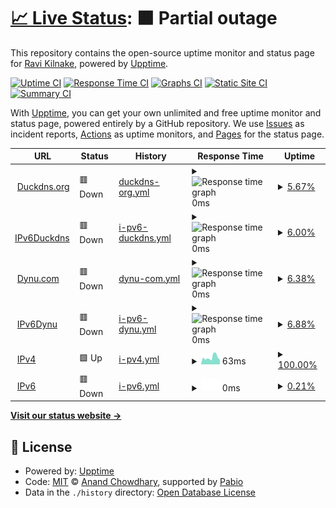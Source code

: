 # [📈 Live Status](https://kilnake.github.io/uptime): <!--live status--> **🟧 Partial outage**

This repository contains the open-source uptime monitor and status page for [Ravi Kilnake](kilnake.github.io), powered by [Upptime](https://github.com/upptime/upptime).

[![Uptime CI](https://github.com/kilnake/uptime/workflows/Uptime%20CI/badge.svg)](https://github.com/kilnake/uptime/actions?query=workflow%3A%22Uptime+CI%22)
[![Response Time CI](https://github.com/kilnake/uptime/workflows/Response%20Time%20CI/badge.svg)](https://github.com/kilnake/uptime/actions?query=workflow%3A%22Response+Time+CI%22)
[![Graphs CI](https://github.com/kilnake/uptime/workflows/Graphs%20CI/badge.svg)](https://github.com/kilnake/uptime/actions?query=workflow%3A%22Graphs+CI%22)
[![Static Site CI](https://github.com/kilnake/uptime/workflows/Static%20Site%20CI/badge.svg)](https://github.com/kilnake/uptime/actions?query=workflow%3A%22Static+Site+CI%22)
[![Summary CI](https://github.com/kilnake/uptime/workflows/Summary%20CI/badge.svg)](https://github.com/kilnake/uptime/actions?query=workflow%3A%22Summary+CI%22)

With [Upptime](https://upptime.js.org), you can get your own unlimited and free uptime monitor and status page, powered entirely by a GitHub repository. We use [Issues](https://github.com/kilnake/uptime/issues) as incident reports, [Actions](https://github.com/kilnake/uptime/actions) as uptime monitors, and [Pages](https://kilnake.github.io/uptime) for the status page.

<!--start: status pages-->
<!-- This summary is generated by Upptime (https://github.com/upptime/upptime) -->
<!-- Do not edit this manually, your changes will be overwritten -->
<!-- prettier-ignore -->
| URL | Status | History | Response Time | Uptime |
| --- | ------ | ------- | ------------- | ------ |
| <img alt="" src="https://icons.duckduckgo.com/ip3/pattagobi.duckdns.org.ico" height="13"> [Duckdns.org](https://pattagobi.duckdns.org) | 🟥 Down | [duckdns-org.yml](https://github.com/kilnake/uptime/commits/HEAD/history/duckdns-org.yml) | <details><summary><img alt="Response time graph" src="./graphs/duckdns-org/response-time-week.png" height="20"> 0ms</summary><br><a href="https://kilnake.github.io/uptime/history/duckdns-org"><img alt="Response time 0" src="https://img.shields.io/endpoint?url=https%3A%2F%2Fraw.githubusercontent.com%2Fkilnake%2Fuptime%2FHEAD%2Fapi%2Fduckdns-org%2Fresponse-time.json"></a><br><a href="https://kilnake.github.io/uptime/history/duckdns-org"><img alt="24-hour response time 0" src="https://img.shields.io/endpoint?url=https%3A%2F%2Fraw.githubusercontent.com%2Fkilnake%2Fuptime%2FHEAD%2Fapi%2Fduckdns-org%2Fresponse-time-day.json"></a><br><a href="https://kilnake.github.io/uptime/history/duckdns-org"><img alt="7-day response time 0" src="https://img.shields.io/endpoint?url=https%3A%2F%2Fraw.githubusercontent.com%2Fkilnake%2Fuptime%2FHEAD%2Fapi%2Fduckdns-org%2Fresponse-time-week.json"></a><br><a href="https://kilnake.github.io/uptime/history/duckdns-org"><img alt="30-day response time 0" src="https://img.shields.io/endpoint?url=https%3A%2F%2Fraw.githubusercontent.com%2Fkilnake%2Fuptime%2FHEAD%2Fapi%2Fduckdns-org%2Fresponse-time-month.json"></a><br><a href="https://kilnake.github.io/uptime/history/duckdns-org"><img alt="1-year response time 0" src="https://img.shields.io/endpoint?url=https%3A%2F%2Fraw.githubusercontent.com%2Fkilnake%2Fuptime%2FHEAD%2Fapi%2Fduckdns-org%2Fresponse-time-year.json"></a></details> | <details><summary><a href="https://kilnake.github.io/uptime/history/duckdns-org">5.67%</a></summary><a href="https://kilnake.github.io/uptime/history/duckdns-org"><img alt="All-time uptime 5.67%" src="https://img.shields.io/endpoint?url=https%3A%2F%2Fraw.githubusercontent.com%2Fkilnake%2Fuptime%2FHEAD%2Fapi%2Fduckdns-org%2Fuptime.json"></a><br><a href="https://kilnake.github.io/uptime/history/duckdns-org"><img alt="24-hour uptime 5.67%" src="https://img.shields.io/endpoint?url=https%3A%2F%2Fraw.githubusercontent.com%2Fkilnake%2Fuptime%2FHEAD%2Fapi%2Fduckdns-org%2Fuptime-day.json"></a><br><a href="https://kilnake.github.io/uptime/history/duckdns-org"><img alt="7-day uptime 5.67%" src="https://img.shields.io/endpoint?url=https%3A%2F%2Fraw.githubusercontent.com%2Fkilnake%2Fuptime%2FHEAD%2Fapi%2Fduckdns-org%2Fuptime-week.json"></a><br><a href="https://kilnake.github.io/uptime/history/duckdns-org"><img alt="30-day uptime 5.67%" src="https://img.shields.io/endpoint?url=https%3A%2F%2Fraw.githubusercontent.com%2Fkilnake%2Fuptime%2FHEAD%2Fapi%2Fduckdns-org%2Fuptime-month.json"></a><br><a href="https://kilnake.github.io/uptime/history/duckdns-org"><img alt="1-year uptime 5.67%" src="https://img.shields.io/endpoint?url=https%3A%2F%2Fraw.githubusercontent.com%2Fkilnake%2Fuptime%2FHEAD%2Fapi%2Fduckdns-org%2Fuptime-year.json"></a></details>
| <img alt="" src="https://icons.duckduckgo.com/ip3/pattagobi.duckdns.org.ico" height="13"> [IPv6Duckdns](https://pattagobi.duckdns.org) | 🟥 Down | [i-pv6-duckdns.yml](https://github.com/kilnake/uptime/commits/HEAD/history/i-pv6-duckdns.yml) | <details><summary><img alt="Response time graph" src="./graphs/i-pv6-duckdns/response-time-week.png" height="20"> 0ms</summary><br><a href="https://kilnake.github.io/uptime/history/i-pv6-duckdns"><img alt="Response time 0" src="https://img.shields.io/endpoint?url=https%3A%2F%2Fraw.githubusercontent.com%2Fkilnake%2Fuptime%2FHEAD%2Fapi%2Fi-pv6-duckdns%2Fresponse-time.json"></a><br><a href="https://kilnake.github.io/uptime/history/i-pv6-duckdns"><img alt="24-hour response time 0" src="https://img.shields.io/endpoint?url=https%3A%2F%2Fraw.githubusercontent.com%2Fkilnake%2Fuptime%2FHEAD%2Fapi%2Fi-pv6-duckdns%2Fresponse-time-day.json"></a><br><a href="https://kilnake.github.io/uptime/history/i-pv6-duckdns"><img alt="7-day response time 0" src="https://img.shields.io/endpoint?url=https%3A%2F%2Fraw.githubusercontent.com%2Fkilnake%2Fuptime%2FHEAD%2Fapi%2Fi-pv6-duckdns%2Fresponse-time-week.json"></a><br><a href="https://kilnake.github.io/uptime/history/i-pv6-duckdns"><img alt="30-day response time 0" src="https://img.shields.io/endpoint?url=https%3A%2F%2Fraw.githubusercontent.com%2Fkilnake%2Fuptime%2FHEAD%2Fapi%2Fi-pv6-duckdns%2Fresponse-time-month.json"></a><br><a href="https://kilnake.github.io/uptime/history/i-pv6-duckdns"><img alt="1-year response time 0" src="https://img.shields.io/endpoint?url=https%3A%2F%2Fraw.githubusercontent.com%2Fkilnake%2Fuptime%2FHEAD%2Fapi%2Fi-pv6-duckdns%2Fresponse-time-year.json"></a></details> | <details><summary><a href="https://kilnake.github.io/uptime/history/i-pv6-duckdns">6.00%</a></summary><a href="https://kilnake.github.io/uptime/history/i-pv6-duckdns"><img alt="All-time uptime 6.00%" src="https://img.shields.io/endpoint?url=https%3A%2F%2Fraw.githubusercontent.com%2Fkilnake%2Fuptime%2FHEAD%2Fapi%2Fi-pv6-duckdns%2Fuptime.json"></a><br><a href="https://kilnake.github.io/uptime/history/i-pv6-duckdns"><img alt="24-hour uptime 6.00%" src="https://img.shields.io/endpoint?url=https%3A%2F%2Fraw.githubusercontent.com%2Fkilnake%2Fuptime%2FHEAD%2Fapi%2Fi-pv6-duckdns%2Fuptime-day.json"></a><br><a href="https://kilnake.github.io/uptime/history/i-pv6-duckdns"><img alt="7-day uptime 6.00%" src="https://img.shields.io/endpoint?url=https%3A%2F%2Fraw.githubusercontent.com%2Fkilnake%2Fuptime%2FHEAD%2Fapi%2Fi-pv6-duckdns%2Fuptime-week.json"></a><br><a href="https://kilnake.github.io/uptime/history/i-pv6-duckdns"><img alt="30-day uptime 6.00%" src="https://img.shields.io/endpoint?url=https%3A%2F%2Fraw.githubusercontent.com%2Fkilnake%2Fuptime%2FHEAD%2Fapi%2Fi-pv6-duckdns%2Fuptime-month.json"></a><br><a href="https://kilnake.github.io/uptime/history/i-pv6-duckdns"><img alt="1-year uptime 6.00%" src="https://img.shields.io/endpoint?url=https%3A%2F%2Fraw.githubusercontent.com%2Fkilnake%2Fuptime%2FHEAD%2Fapi%2Fi-pv6-duckdns%2Fuptime-year.json"></a></details>
| <img alt="" src="https://icons.duckduckgo.com/ip3/helloo.ooguy.com.ico" height="13"> [Dynu.com](https://helloo.ooguy.com) | 🟥 Down | [dynu-com.yml](https://github.com/kilnake/uptime/commits/HEAD/history/dynu-com.yml) | <details><summary><img alt="Response time graph" src="./graphs/dynu-com/response-time-week.png" height="20"> 0ms</summary><br><a href="https://kilnake.github.io/uptime/history/dynu-com"><img alt="Response time 0" src="https://img.shields.io/endpoint?url=https%3A%2F%2Fraw.githubusercontent.com%2Fkilnake%2Fuptime%2FHEAD%2Fapi%2Fdynu-com%2Fresponse-time.json"></a><br><a href="https://kilnake.github.io/uptime/history/dynu-com"><img alt="24-hour response time 0" src="https://img.shields.io/endpoint?url=https%3A%2F%2Fraw.githubusercontent.com%2Fkilnake%2Fuptime%2FHEAD%2Fapi%2Fdynu-com%2Fresponse-time-day.json"></a><br><a href="https://kilnake.github.io/uptime/history/dynu-com"><img alt="7-day response time 0" src="https://img.shields.io/endpoint?url=https%3A%2F%2Fraw.githubusercontent.com%2Fkilnake%2Fuptime%2FHEAD%2Fapi%2Fdynu-com%2Fresponse-time-week.json"></a><br><a href="https://kilnake.github.io/uptime/history/dynu-com"><img alt="30-day response time 0" src="https://img.shields.io/endpoint?url=https%3A%2F%2Fraw.githubusercontent.com%2Fkilnake%2Fuptime%2FHEAD%2Fapi%2Fdynu-com%2Fresponse-time-month.json"></a><br><a href="https://kilnake.github.io/uptime/history/dynu-com"><img alt="1-year response time 0" src="https://img.shields.io/endpoint?url=https%3A%2F%2Fraw.githubusercontent.com%2Fkilnake%2Fuptime%2FHEAD%2Fapi%2Fdynu-com%2Fresponse-time-year.json"></a></details> | <details><summary><a href="https://kilnake.github.io/uptime/history/dynu-com">6.38%</a></summary><a href="https://kilnake.github.io/uptime/history/dynu-com"><img alt="All-time uptime 6.38%" src="https://img.shields.io/endpoint?url=https%3A%2F%2Fraw.githubusercontent.com%2Fkilnake%2Fuptime%2FHEAD%2Fapi%2Fdynu-com%2Fuptime.json"></a><br><a href="https://kilnake.github.io/uptime/history/dynu-com"><img alt="24-hour uptime 6.38%" src="https://img.shields.io/endpoint?url=https%3A%2F%2Fraw.githubusercontent.com%2Fkilnake%2Fuptime%2FHEAD%2Fapi%2Fdynu-com%2Fuptime-day.json"></a><br><a href="https://kilnake.github.io/uptime/history/dynu-com"><img alt="7-day uptime 6.38%" src="https://img.shields.io/endpoint?url=https%3A%2F%2Fraw.githubusercontent.com%2Fkilnake%2Fuptime%2FHEAD%2Fapi%2Fdynu-com%2Fuptime-week.json"></a><br><a href="https://kilnake.github.io/uptime/history/dynu-com"><img alt="30-day uptime 6.38%" src="https://img.shields.io/endpoint?url=https%3A%2F%2Fraw.githubusercontent.com%2Fkilnake%2Fuptime%2FHEAD%2Fapi%2Fdynu-com%2Fuptime-month.json"></a><br><a href="https://kilnake.github.io/uptime/history/dynu-com"><img alt="1-year uptime 6.38%" src="https://img.shields.io/endpoint?url=https%3A%2F%2Fraw.githubusercontent.com%2Fkilnake%2Fuptime%2FHEAD%2Fapi%2Fdynu-com%2Fuptime-year.json"></a></details>
| <img alt="" src="https://icons.duckduckgo.com/ip3/helloo.ooguy.com.ico" height="13"> [IPv6Dynu](https://helloo.ooguy.com) | 🟥 Down | [i-pv6-dynu.yml](https://github.com/kilnake/uptime/commits/HEAD/history/i-pv6-dynu.yml) | <details><summary><img alt="Response time graph" src="./graphs/i-pv6-dynu/response-time-week.png" height="20"> 0ms</summary><br><a href="https://kilnake.github.io/uptime/history/i-pv6-dynu"><img alt="Response time 0" src="https://img.shields.io/endpoint?url=https%3A%2F%2Fraw.githubusercontent.com%2Fkilnake%2Fuptime%2FHEAD%2Fapi%2Fi-pv6-dynu%2Fresponse-time.json"></a><br><a href="https://kilnake.github.io/uptime/history/i-pv6-dynu"><img alt="24-hour response time 0" src="https://img.shields.io/endpoint?url=https%3A%2F%2Fraw.githubusercontent.com%2Fkilnake%2Fuptime%2FHEAD%2Fapi%2Fi-pv6-dynu%2Fresponse-time-day.json"></a><br><a href="https://kilnake.github.io/uptime/history/i-pv6-dynu"><img alt="7-day response time 0" src="https://img.shields.io/endpoint?url=https%3A%2F%2Fraw.githubusercontent.com%2Fkilnake%2Fuptime%2FHEAD%2Fapi%2Fi-pv6-dynu%2Fresponse-time-week.json"></a><br><a href="https://kilnake.github.io/uptime/history/i-pv6-dynu"><img alt="30-day response time 0" src="https://img.shields.io/endpoint?url=https%3A%2F%2Fraw.githubusercontent.com%2Fkilnake%2Fuptime%2FHEAD%2Fapi%2Fi-pv6-dynu%2Fresponse-time-month.json"></a><br><a href="https://kilnake.github.io/uptime/history/i-pv6-dynu"><img alt="1-year response time 0" src="https://img.shields.io/endpoint?url=https%3A%2F%2Fraw.githubusercontent.com%2Fkilnake%2Fuptime%2FHEAD%2Fapi%2Fi-pv6-dynu%2Fresponse-time-year.json"></a></details> | <details><summary><a href="https://kilnake.github.io/uptime/history/i-pv6-dynu">6.88%</a></summary><a href="https://kilnake.github.io/uptime/history/i-pv6-dynu"><img alt="All-time uptime 6.88%" src="https://img.shields.io/endpoint?url=https%3A%2F%2Fraw.githubusercontent.com%2Fkilnake%2Fuptime%2FHEAD%2Fapi%2Fi-pv6-dynu%2Fuptime.json"></a><br><a href="https://kilnake.github.io/uptime/history/i-pv6-dynu"><img alt="24-hour uptime 6.88%" src="https://img.shields.io/endpoint?url=https%3A%2F%2Fraw.githubusercontent.com%2Fkilnake%2Fuptime%2FHEAD%2Fapi%2Fi-pv6-dynu%2Fuptime-day.json"></a><br><a href="https://kilnake.github.io/uptime/history/i-pv6-dynu"><img alt="7-day uptime 6.88%" src="https://img.shields.io/endpoint?url=https%3A%2F%2Fraw.githubusercontent.com%2Fkilnake%2Fuptime%2FHEAD%2Fapi%2Fi-pv6-dynu%2Fuptime-week.json"></a><br><a href="https://kilnake.github.io/uptime/history/i-pv6-dynu"><img alt="30-day uptime 6.88%" src="https://img.shields.io/endpoint?url=https%3A%2F%2Fraw.githubusercontent.com%2Fkilnake%2Fuptime%2FHEAD%2Fapi%2Fi-pv6-dynu%2Fuptime-month.json"></a><br><a href="https://kilnake.github.io/uptime/history/i-pv6-dynu"><img alt="1-year uptime 6.88%" src="https://img.shields.io/endpoint?url=https%3A%2F%2Fraw.githubusercontent.com%2Fkilnake%2Fuptime%2FHEAD%2Fapi%2Fi-pv6-dynu%2Fuptime-year.json"></a></details>
| <img alt="" src="https://icons.duckduckgo.com/ip3/ipv4.icanhazip.com.ico" height="13"> [IPv4](https://ipv4.icanhazip.com/) | 🟩 Up | [i-pv4.yml](https://github.com/kilnake/uptime/commits/HEAD/history/i-pv4.yml) | <details><summary><img alt="Response time graph" src="./graphs/i-pv4/response-time-week.png" height="20"> 63ms</summary><br><a href="https://kilnake.github.io/uptime/history/i-pv4"><img alt="Response time 63" src="https://img.shields.io/endpoint?url=https%3A%2F%2Fraw.githubusercontent.com%2Fkilnake%2Fuptime%2FHEAD%2Fapi%2Fi-pv4%2Fresponse-time.json"></a><br><a href="https://kilnake.github.io/uptime/history/i-pv4"><img alt="24-hour response time 63" src="https://img.shields.io/endpoint?url=https%3A%2F%2Fraw.githubusercontent.com%2Fkilnake%2Fuptime%2FHEAD%2Fapi%2Fi-pv4%2Fresponse-time-day.json"></a><br><a href="https://kilnake.github.io/uptime/history/i-pv4"><img alt="7-day response time 63" src="https://img.shields.io/endpoint?url=https%3A%2F%2Fraw.githubusercontent.com%2Fkilnake%2Fuptime%2FHEAD%2Fapi%2Fi-pv4%2Fresponse-time-week.json"></a><br><a href="https://kilnake.github.io/uptime/history/i-pv4"><img alt="30-day response time 63" src="https://img.shields.io/endpoint?url=https%3A%2F%2Fraw.githubusercontent.com%2Fkilnake%2Fuptime%2FHEAD%2Fapi%2Fi-pv4%2Fresponse-time-month.json"></a><br><a href="https://kilnake.github.io/uptime/history/i-pv4"><img alt="1-year response time 63" src="https://img.shields.io/endpoint?url=https%3A%2F%2Fraw.githubusercontent.com%2Fkilnake%2Fuptime%2FHEAD%2Fapi%2Fi-pv4%2Fresponse-time-year.json"></a></details> | <details><summary><a href="https://kilnake.github.io/uptime/history/i-pv4">100.00%</a></summary><a href="https://kilnake.github.io/uptime/history/i-pv4"><img alt="All-time uptime 100.00%" src="https://img.shields.io/endpoint?url=https%3A%2F%2Fraw.githubusercontent.com%2Fkilnake%2Fuptime%2FHEAD%2Fapi%2Fi-pv4%2Fuptime.json"></a><br><a href="https://kilnake.github.io/uptime/history/i-pv4"><img alt="24-hour uptime 100.00%" src="https://img.shields.io/endpoint?url=https%3A%2F%2Fraw.githubusercontent.com%2Fkilnake%2Fuptime%2FHEAD%2Fapi%2Fi-pv4%2Fuptime-day.json"></a><br><a href="https://kilnake.github.io/uptime/history/i-pv4"><img alt="7-day uptime 100.00%" src="https://img.shields.io/endpoint?url=https%3A%2F%2Fraw.githubusercontent.com%2Fkilnake%2Fuptime%2FHEAD%2Fapi%2Fi-pv4%2Fuptime-week.json"></a><br><a href="https://kilnake.github.io/uptime/history/i-pv4"><img alt="30-day uptime 100.00%" src="https://img.shields.io/endpoint?url=https%3A%2F%2Fraw.githubusercontent.com%2Fkilnake%2Fuptime%2FHEAD%2Fapi%2Fi-pv4%2Fuptime-month.json"></a><br><a href="https://kilnake.github.io/uptime/history/i-pv4"><img alt="1-year uptime 100.00%" src="https://img.shields.io/endpoint?url=https%3A%2F%2Fraw.githubusercontent.com%2Fkilnake%2Fuptime%2FHEAD%2Fapi%2Fi-pv4%2Fuptime-year.json"></a></details>
| <img alt="" src="https://icons.duckduckgo.com/ip3/ipv6.icanhazip.com.ico" height="13"> [IPv6](https://ipv6.icanhazip.com/) | 🟥 Down | [i-pv6.yml](https://github.com/kilnake/uptime/commits/HEAD/history/i-pv6.yml) | <details><summary><img alt="Response time graph" src="./graphs/i-pv6/response-time-week.png" height="20"> 0ms</summary><br><a href="https://kilnake.github.io/uptime/history/i-pv6"><img alt="Response time 0" src="https://img.shields.io/endpoint?url=https%3A%2F%2Fraw.githubusercontent.com%2Fkilnake%2Fuptime%2FHEAD%2Fapi%2Fi-pv6%2Fresponse-time.json"></a><br><a href="https://kilnake.github.io/uptime/history/i-pv6"><img alt="24-hour response time 0" src="https://img.shields.io/endpoint?url=https%3A%2F%2Fraw.githubusercontent.com%2Fkilnake%2Fuptime%2FHEAD%2Fapi%2Fi-pv6%2Fresponse-time-day.json"></a><br><a href="https://kilnake.github.io/uptime/history/i-pv6"><img alt="7-day response time 0" src="https://img.shields.io/endpoint?url=https%3A%2F%2Fraw.githubusercontent.com%2Fkilnake%2Fuptime%2FHEAD%2Fapi%2Fi-pv6%2Fresponse-time-week.json"></a><br><a href="https://kilnake.github.io/uptime/history/i-pv6"><img alt="30-day response time 0" src="https://img.shields.io/endpoint?url=https%3A%2F%2Fraw.githubusercontent.com%2Fkilnake%2Fuptime%2FHEAD%2Fapi%2Fi-pv6%2Fresponse-time-month.json"></a><br><a href="https://kilnake.github.io/uptime/history/i-pv6"><img alt="1-year response time 0" src="https://img.shields.io/endpoint?url=https%3A%2F%2Fraw.githubusercontent.com%2Fkilnake%2Fuptime%2FHEAD%2Fapi%2Fi-pv6%2Fresponse-time-year.json"></a></details> | <details><summary><a href="https://kilnake.github.io/uptime/history/i-pv6">0.21%</a></summary><a href="https://kilnake.github.io/uptime/history/i-pv6"><img alt="All-time uptime 0.21%" src="https://img.shields.io/endpoint?url=https%3A%2F%2Fraw.githubusercontent.com%2Fkilnake%2Fuptime%2FHEAD%2Fapi%2Fi-pv6%2Fuptime.json"></a><br><a href="https://kilnake.github.io/uptime/history/i-pv6"><img alt="24-hour uptime 0.21%" src="https://img.shields.io/endpoint?url=https%3A%2F%2Fraw.githubusercontent.com%2Fkilnake%2Fuptime%2FHEAD%2Fapi%2Fi-pv6%2Fuptime-day.json"></a><br><a href="https://kilnake.github.io/uptime/history/i-pv6"><img alt="7-day uptime 0.21%" src="https://img.shields.io/endpoint?url=https%3A%2F%2Fraw.githubusercontent.com%2Fkilnake%2Fuptime%2FHEAD%2Fapi%2Fi-pv6%2Fuptime-week.json"></a><br><a href="https://kilnake.github.io/uptime/history/i-pv6"><img alt="30-day uptime 0.21%" src="https://img.shields.io/endpoint?url=https%3A%2F%2Fraw.githubusercontent.com%2Fkilnake%2Fuptime%2FHEAD%2Fapi%2Fi-pv6%2Fuptime-month.json"></a><br><a href="https://kilnake.github.io/uptime/history/i-pv6"><img alt="1-year uptime 0.21%" src="https://img.shields.io/endpoint?url=https%3A%2F%2Fraw.githubusercontent.com%2Fkilnake%2Fuptime%2FHEAD%2Fapi%2Fi-pv6%2Fuptime-year.json"></a></details>

<!--end: status pages-->

[**Visit our status website →**](https://kilnake.github.io/uptime)

## 📄 License

- Powered by: [Upptime](https://github.com/upptime/upptime)
- Code: [MIT](./LICENSE) © [Anand Chowdhary](https://anandchowdhary.com), supported by [Pabio](https://pabio.com)
- Data in the `./history` directory: [Open Database License](https://opendatacommons.org/licenses/odbl/1-0/)
